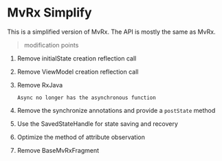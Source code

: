 # MvRx Simplify

This is a simplified version of MvRx. The API is mostly the same as MvRx.

> modification points

1. Remove initialState creation reflection call

2. Remove ViewModel creation reflection call

3. Remove RxJava
    
    ~~~
    Async no longer has the asynchronous function
    ~~~
    
4. Remove the synchronize annotations and provide a `postState` method

5. Use the SavedStateHandle for state saving and recovery

6. Optimize the method of attribute observation

7. Remove BaseMvRxFragment
